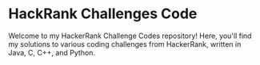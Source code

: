 # HackRank Challenges Code

Welcome to my HackerRank Challenge Codes repository! Here, you'll find my solutions to various coding challenges from HackerRank, written in Java, C, C++, and Python.
